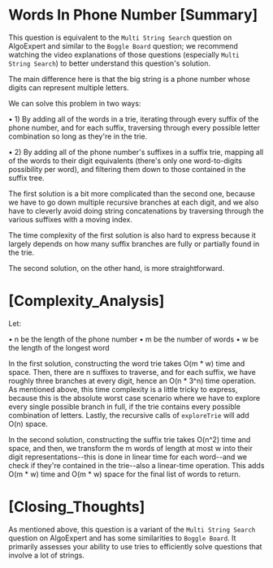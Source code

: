 # Words In Phone Number [Summary]

This question is equivalent to the `Multi String Search` question on AlgoExpert and similar to the `Boggle Board` question; we recommend watching the video explanations of those questions (especially `Multi String Search`) to better understand this question's solution.

The main difference here is that the big string is a phone number whose digits can represent multiple letters.

We can solve this problem in two ways:

  • 1) By adding all of the words in a trie, iterating through every suffix of the phone number, and for each suffix, traversing through every possible letter combination so long as they're in the trie.

  • 2) By adding all of the phone number's suffixes in a suffix trie, mapping all of the words to their digit equivalents (there's only one word-to-digits possibility per word), and filtering them down to those contained in the suffix tree.

The first solution is a bit more complicated than the second one, because we have to go down multiple recursive branches at each digit, and we also have to cleverly avoid doing string concatenations by traversing through the various suffixes with a moving index.

The time complexity of the first solution is also hard to express because it largely depends on how many suffix branches are fully or partially found in the trie.

The second solution, on the other hand, is more straightforward.

# [Complexity_Analysis]

Let:

  • n be the length of the phone number
  • m be the number of words
  • w be the length of the longest word

In the first solution, constructing the word trie takes O(m * w) time and space. Then, there are n suffixes to traverse, and for each suffix, we have roughly three branches at every digit, hence an O(n * 3^n) time operation. As mentioned above, this time complexity is a little tricky to express, because this is the absolute worst case scenario where we have to explore every single possible branch in full, if the trie contains every possible combination of letters. Lastly, the recursive calls of `exploreTrie` will add O(n) space.

In the second solution, constructing the suffix trie takes O(n^2) time and space, and then, we transform the m words of length at most w into their digit representations--this is done in linear time for each word--and we check if they're contained in the trie--also a linear-time operation. This adds O(m * w) time and O(m * w) space for the final list of words to return.

# [Closing_Thoughts]

As mentioned above, this question is a variant of the `Multi String Search` question on AlgoExpert and has some similarities to `Boggle Board`. It primarily assesses your ability to use tries to efficiently solve questions that involve a lot of strings.
